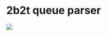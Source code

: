 # 2b2t queue parser

<img src="https://printskrin.ru/images/2025/05/31/SNIMOK-EKRANA-2025-05-31-010611.png">
